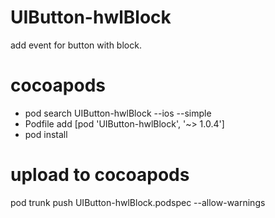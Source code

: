 # UIButton-hwlBlock
add event for button with block.


# cocoapods
- pod search UIButton-hwlBlock --ios --simple
- Podfile add [pod 'UIButton-hwlBlock', '~> 1.0.4']
- pod install

# upload to cocoapods
pod trunk push UIButton-hwlBlock.podspec --allow-warnings
